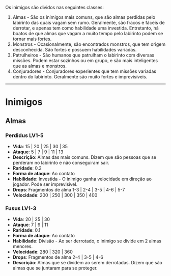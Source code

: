 Os inimigos são dividos nas seguintes classes:
1. Almas - São os inimigos mais comuns, que são almas perdidas pelo labirinto das quais vagam sem rumo. Geralmente, são fracos e fáceis de derrotar, e apenas tem como habilidade uma investida. Entretanto, há boatos de que almas que vagam a muito tempo pelo labirinto podem se tornar mais fortes.
2. Monstros - Ocasionalmente, são encontrados monstros, que tem origem desconhecida. São fortes e possuem habilidades variadas.
3. Patrulheiros - São humanos que patrulham o labirinto com diversas missões. Podem estar sozinhos ou em grupo, e são mais inteligentes que as almas e monstros.
4. Conjuradores - Conjuradores experientes que tem missões variadas dentro do labirinto. Geralmente são muito fortes e imprevisíveis.
   
--------
# Inimigos

## Almas

### Perdidus LV1-5
- **Vida**: 15 | 20 | 25 | 30 | 35
- **Ataque**: 5 | 7 | 9 | 11 | 13
- **Descrição**: Almas das mais comuns. Dizem que são pessoas que se perderam no labirinto e não conseguiram sair.
- **Raridade**: 0.2
- **Forma de ataque**: Ao contato
- **Habilidade**: Investida - O inimigo ganha velocidade em direção ao jogador. Pode ser imprevisível.
- **Drops**: Fragmentos de alma 1-3 | 2-4 | 3-5 | 4-6 | 5-7
- **Velocidade**: 200 | 250 | 300 | 350 | 400

### Fusus LV1-3
- **Vida**: 20 | 25 | 30
- **Ataque**: 7 | 9 | 11
- **Raridade**: 0.1
- **Forma de ataque**: Ao contato
- **Habilidade**: Divisão - Ao ser derrotado, o inimigo se divide em 2 almas menores.
- **Velocidade**: 280 | 320 | 360
- **Drops**: Fragmentos de alma 2-4 | 3-5 | 4-6
- **Descrição**: Almas que se dividem ao serem derrotadas. Dizem que são almas que se juntaram para se proteger.